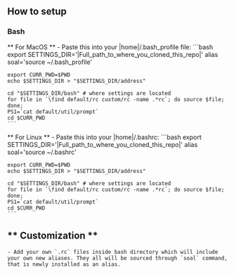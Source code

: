 How to setup
------------

### Bash
  ** For MacOS **
    - Paste this into your |home|/.bash_profile file:
    ```bash
    export SETTINGS_DIR='|Full_path_to_where_you_cloned_this_repo|'
    alias soal='source ~/.bash_profile'

    export CURR_PWD=$PWD
    echo $SETTINGS_DIR > "$SETTINGS_DIR/address"

    cd "$SETTINGS_DIR/bash" # where settings are located
    for file in `\find default/rc custom/rc -name .*rc`; do source $file; done;
    PS1=`cat default/util/prompt`
    cd $CURR_PWD
    ```

  ** For Linux **
    - Paste this into your |home|/.bashrc:
    ```bash
    export SETTINGS_DIR='|Full_path_to_where_you_cloned_this_repo|'
    alias soal='source ~/.bashrc'

    export CURR_PWD=$PWD
    echo $SETTINGS_DIR > "$SETTINGS_DIR/address"

    cd "$SETTINGS_DIR/bash" # where settings are located
    for file in `\find default/rc custom/rc -name .*rc`; do source $file; done;
    PS1=`cat default/util/prompt`
    cd $CURR_PWD
    ```

  ** Customization **
  ------------
    - Add your own `.rc` files inside bash directory which will include your own new aliases. They all will be sourced through `soal` command, that is newly installed as an alias.
  
